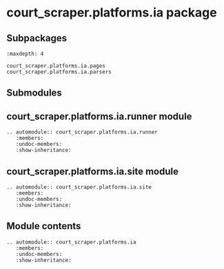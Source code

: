 # court_scraper.platforms.ia package

## Subpackages

```{toctree}
:maxdepth: 4

court_scraper.platforms.ia.pages
court_scraper.platforms.ia.parsers
```

## Submodules

## court_scraper.platforms.ia.runner module

```{eval-rst}
.. automodule:: court_scraper.platforms.ia.runner
   :members:
   :undoc-members:
   :show-inheritance:
```

## court_scraper.platforms.ia.site module

```{eval-rst}
.. automodule:: court_scraper.platforms.ia.site
   :members:
   :undoc-members:
   :show-inheritance:
```

## Module contents

```{eval-rst}
.. automodule:: court_scraper.platforms.ia
   :members:
   :undoc-members:
   :show-inheritance:
```
